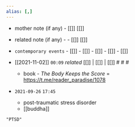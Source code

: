 ```yaml
---
alias: [,]
---
```

- mother note (if any)		- [[]] [[]]
- related note (if any) -		- [[]] [[]]
- `contemporary events`	- [[]]	- [[]]	- [[]]	- [[]]	- [[]]

- [[2021-11-02]] `00:09` _related_ [[]] | [[]] | [[]] # # #
	- book - _The Body Keeps the Score_ = https://t.me/reader_paradise/1078
- `2021-09-26`  `17:45`
	- post-traumatic stress disorder
	- [[buddha]]

```query
"PTSD"
```